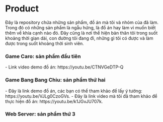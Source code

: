 # Product

Đây là repository chứa những sản phẩm, đồ án mà tôi và nhóm của đã làm. Trong đó có những sản phẩm là ngẫu hứng, là đồ án hay làm vì muốn biết thêm về khía cạnh nào đó. Đây cũng là nơi thể hiện bản thân tôi trong suốt khoảng thời gian dài, con đường tôi đang đi, những gì tôi có được và làm được trong suốt khoảng thời sinh viên.


<h3> Game Caro: sản phẩm đầu tiên </h3>
- Link video demo đồ án: https://youtu.be/CTNVGeDTP-Q


<h3> Game Bang Bang Chiu: sản phẩm thứ hai </h3>
 - Đây là link demo đồ án, các bạn có thể tham khảo để lấy ý tưởng: https://youtu.be/VJLg0CzoGVs.
 - Đây là link video mà tôi đã tham khảo để thực hiện đồ án: https://youtu.be/k1JGvJU707k.


<h3> Web Server: sản phẩm thứ 3 </h3>
